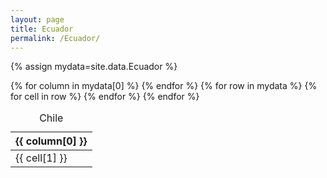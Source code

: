 ```yaml
---
layout: page
title: Ecuador
permalink: /Ecuador/
---
```


{% assign mydata=site.data.Ecuador %}

<table id="ecuadordata">
    <caption>Chile</caption>
    <thead>
    {% for column in mydata[0] %}
        <th>{{ column[0] }}</th>
    {% endfor %}
    </thead>
    <tbody>
    {% for row in mydata %}
        <tr>
        {% for cell in row %}
            <td>{{ cell[1] }}</td>
        {% endfor %}
        </tr>
    {% endfor %}
    </tbody>
</table>

<script>
    var table = new Tabulator("#ecuadordata", {});
</script>